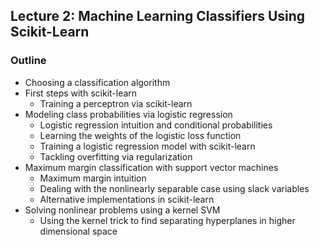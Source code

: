 ##  Lecture 2: Machine Learning Classifiers Using Scikit-Learn

### Outline

- Choosing a classification algorithm
- First steps with scikit-learn
    - Training a perceptron via scikit-learn
- Modeling class probabilities via logistic regression
    - Logistic regression intuition and conditional probabilities
    - Learning the weights of the logistic loss function
    - Training a logistic regression model with scikit-learn
    - Tackling overfitting via regularization
- Maximum margin classification with support vector machines
    - Maximum margin intuition
    - Dealing with the nonlinearly separable case using slack variables
    - Alternative implementations in scikit-learn
- Solving nonlinear problems using a kernel SVM
    - Using the kernel trick to find separating hyperplanes in higher dimensional space